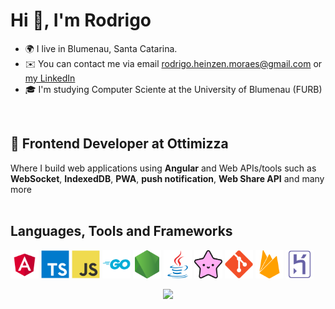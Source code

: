# Hi 👋, I'm Rodrigo

- 🌍 I live in Blumenau, Santa Catarina.
- ✉️ You can contact me via email [rodrigo.heinzen.moraes@gmail.com](mailto:rodrigo.heinzen.moraes@gmail.com) or [my LinkedIn](https://www.linkedin.com/in/rodrigo-heinzen-de-moraes-754b67193/)
- 🎓 I'm studying Computer Sciente at the University of Blumenau (FURB)
<br/>

## 💼 Frontend Developer at Ottimizza
Where I build web applications using **Angular** and Web APIs/tools such as **WebSocket**, **IndexedDB**, **PWA**, **push notification**, **Web Share API** and many more
<br/><br/>

## Languages, Tools and Frameworks
<p align="left">
  <img src="https://raw.githubusercontent.com/devicons/devicon/master/icons/angular/angular-original.svg" alt="Angular" title="Angular" width="45" height="45"/> 
  
  <img src="https://github.com/devicons/devicon/blob/master/icons/typescript/typescript-original.svg" alt="Typescript" title="Typescript" width="45" height="45"/>
  <img src="https://github.com/devicons/devicon/blob/master/icons/javascript/javascript-original.svg" alt="Javascript" title="Javascript" width="45" height="45"/> 
  <img src="https://github.com/devicons/devicon/blob/master/icons/go/go-original-wordmark.svg" alt="Go" title="Go" width="45" height="45"/> 
  <img src="https://github.com/devicons/devicon/blob/master/icons/nodejs/nodejs-original.svg" alt="NodeJS" title="NodeJS" width="45" height="45"/>  
  <img src="https://github.com/devicons/devicon/blob/master/icons/java/java-original.svg" alt="Java" title="Java" width="45" height="45"/>
  <img src="https://raw.githubusercontent.com/gleam-lang/website/main/images/lucy/lucy.svg" alt="Gleam" title="Gleam" width="45" height="45"/>
  
  <img src="https://github.com/devicons/devicon/blob/master/icons/git/git-original.svg" alt="Git" title="Git" width="45" height="45"/>
  <img src="https://github.com/devicons/devicon/blob/master/icons/firebase/firebase-plain.svg" alt="Firebase" title="Firebase" width="45" height="45"/>
  <img src="https://github.com/devicons/devicon/blob/master/icons/heroku/heroku-original.svg" alt="Heroku" title="Heroku" width="45" height="45"/>
</p>

<div align="center">
  <img height="180em" src="https://github-readme-stats.vercel.app/api/top-langs/?username=R0DR160HM&layout=compact&langs_count=7&theme=tokyonight">
</div>

<!--
**R0DR160HM/R0DR160HM** is a ✨ _special_ ✨ repository because its `README.md` (this file) appears on your GitHub profile.

Here are some ideas to get you started:

- 🔭 I’m currently working on ...
- 🌱 I’m currently learning ...
- 👯 I’m looking to collaborate on ...
- 🤔 I’m looking for help with ...
- 💬 Ask me about ...
- 📫 How to reach me: ...
- 😄 Pronouns: ...
- ⚡ Fun fact: ...
-->
